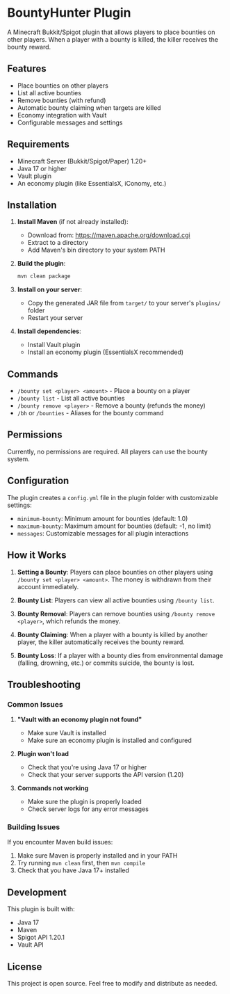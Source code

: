 # BountyHunter Plugin

A Minecraft Bukkit/Spigot plugin that allows players to place bounties on other players. When a player with a bounty is killed, the killer receives the bounty reward.

## Features

- Place bounties on other players
- List all active bounties
- Remove bounties (with refund)
- Automatic bounty claiming when targets are killed
- Economy integration with Vault
- Configurable messages and settings

## Requirements

- Minecraft Server (Bukkit/Spigot/Paper) 1.20+
- Java 17 or higher
- Vault plugin
- An economy plugin (like EssentialsX, iConomy, etc.)

## Installation

1. **Install Maven** (if not already installed):
   - Download from: https://maven.apache.org/download.cgi
   - Extract to a directory
   - Add Maven's bin directory to your system PATH

2. **Build the plugin**:
   ```bash
   mvn clean package
   ```

3. **Install on your server**:
   - Copy the generated JAR file from `target/` to your server's `plugins/` folder
   - Restart your server

4. **Install dependencies**:
   - Install Vault plugin
   - Install an economy plugin (EssentialsX recommended)

## Commands

- `/bounty set <player> <amount>` - Place a bounty on a player
- `/bounty list` - List all active bounties
- `/bounty remove <player>` - Remove a bounty (refunds the money)
- `/bh` or `/bounties` - Aliases for the bounty command

## Permissions

Currently, no permissions are required. All players can use the bounty system.

## Configuration

The plugin creates a `config.yml` file in the plugin folder with customizable settings:

- `minimum-bounty`: Minimum amount for bounties (default: 1.0)
- `maximum-bounty`: Maximum amount for bounties (default: -1, no limit)
- `messages`: Customizable messages for all plugin interactions

## How it Works

1. **Setting a Bounty**: Players can place bounties on other players using `/bounty set <player> <amount>`. The money is withdrawn from their account immediately.

2. **Bounty List**: Players can view all active bounties using `/bounty list`.

3. **Bounty Removal**: Players can remove bounties using `/bounty remove <player>`, which refunds the money.

4. **Bounty Claiming**: When a player with a bounty is killed by another player, the killer automatically receives the bounty reward.

5. **Bounty Loss**: If a player with a bounty dies from environmental damage (falling, drowning, etc.) or commits suicide, the bounty is lost.

## Troubleshooting

### Common Issues

1. **"Vault with an economy plugin not found"**
   - Make sure Vault is installed
   - Make sure an economy plugin is installed and configured

2. **Plugin won't load**
   - Check that you're using Java 17 or higher
   - Check that your server supports the API version (1.20)

3. **Commands not working**
   - Make sure the plugin is properly loaded
   - Check server logs for any error messages

### Building Issues

If you encounter Maven build issues:

1. Make sure Maven is properly installed and in your PATH
2. Try running `mvn clean` first, then `mvn compile`
3. Check that you have Java 17+ installed

## Development

This plugin is built with:
- Java 17
- Maven
- Spigot API 1.20.1
- Vault API

## License

This project is open source. Feel free to modify and distribute as needed. 
